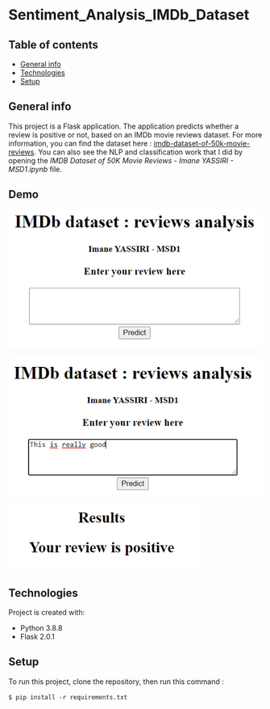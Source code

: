 # Sentiment_Analysis_IMDb_Dataset

## Table of contents
* [General info](#general-info)
* [Technologies](#technologies)
* [Setup](#setup)

## General info
This project is a Flask application. The application predicts whether a review is positive or not, based on an IMDb movie reviews dataset.
For more information, you can find the dataset here : [imdb-dataset-of-50k-movie-reviews](https://www.kaggle.com/lakshmi25npathi/imdb-dataset-of-50k-movie-reviews).
You can also see the NLP and classification work that I did by opening the _IMDB Dataset of 50K Movie Reviews - Imane YASSIRI - MSD1.ipynb_ file.

## Demo
![](Images/home.PNG)

![](Images/test.PNG)

![](Images/results.PNG)


## Technologies
Project is created with:
* Python 3.8.8
* Flask 2.0.1
	
## Setup
To run this project, clone the repository, then run this command : 

```
$ pip install -r requirements.txt
```
